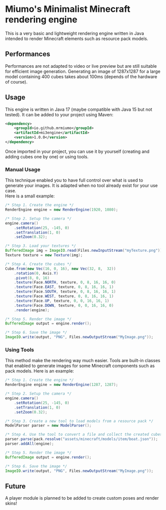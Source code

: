 # Miumo's Minimalist Minecraft rendering engine
This is a very basic and lightweight rendering engine written in Java intended to render Minecraft elements such as resource pack models.
## Performances
Performances are not adapted to video or live preview but are still suitable for efficient image generation. Generating an image of 1287x1287 for a large model containing 400 cubes takes about 100ms (depends of the hardware of course).
## Usage
This engine is written in Java 17 (maybe compatible with Java 15 but not tested). It can be added to your project using Maven:
```xml
<dependency>
    <groupId>io.github.mrmiumo</groupId>
    <artifactId>mi3engine</artifactId>
    <version>1.0.0</version>
</dependency>
```
Once imported in your project, you can use it by yourself (creating and adding cubes one by one) or using tools.
### Manual Usage
This technique enabled you to have full control over what is used to generate your images. It is adapted when no tool already exist for your use case.</br>
Here is a small example:
```java
/* Step 1. Create the engine */
RenderEngine engine = new RenderEngine(1920, 1080);

/* Step 2. Setup the camera */
engine.camera()
    .setRotation(25, -145, 0)
    .setTranslation(1, 0)
    .setZoom(0.32);

/* Step 3. Load your textures */
BufferedImage img = ImageIO.read(Files.newInputStream("myTexture.png"));
Texture texture = new Texture(img);

/* Step 4. Create the cubes */
Cube.from(new Vec(16, 0, 16), new Vec(32, 8,  32))
    .rotation(0, Axis.Y)
    .pivot(8, 0, 16)
    .texture(Face.NORTH, texture, 0, 8, 16, 16, 0)
    .texture(Face.EAST, texture, 0, 8, 16, 16, 1)
    .texture(Face.SOUTH, texture, 0, 8, 16, 16, 1)
    .texture(Face.WEST, texture, 0, 8, 16, 16, 1)
    .texture(Face.UP, texture, 0, 0, 16, 16, 1)
    .texture(Face.DOWN, texture, 0, 0, 16, 16, 0)
    .render(engine);

/* Step 5. Render the image */
BufferedImage output = engine.render();

/* Step 6. Save the image */
ImageIO.write(output, "PNG", Files.newOutputStream("MyImage.png"));
```

### Using Tools
This method make the rendering way much easier. Tools are built-in classes that enabled to generate images for some Minecraft components such as pack models. Here is an example:

```java
/* Step 1. Create the engine */
RenderEngine engine = new RenderEngine(1287, 1287);

/* Step 2. Setup the camera */
engine.camera()
    .setRotation(25, -145, 0)
    .setTranslation(1, 0)
    .setZoom(0.32);

/* Step 3. Create a new tool to load models from a resource pack */
ModelParser parser = new ModelParser();

/* Step 4. Use the tool to convert a file and collect the created cubes */
parser.parse(pack.resolve("assets/minecraft/models/item/boat.json"));
parser.addAll(engine);

/* Step 5. Render the image */
BufferedImage output = engine.render();

/* Step 6. Save the image */
ImageIO.write(output, "PNG", Files.newOutputStream("MyImage.png"));
```

## Future
A player module is planned to be added to create custom poses and render skins!